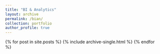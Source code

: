 ```yaml
---
title: "BI & Analytics"
layout: archive
permalink: /bian/
collection: portfolio
author_profile: true
---
```


{% for post in site.posts %}
  {% include archive-single.html %}
{% endfor %}
